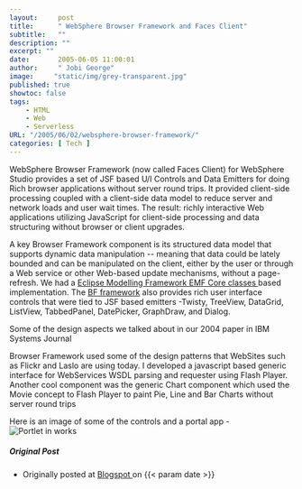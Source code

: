 ```yaml
---
layout:     post
title:      " WebSphere Browser Framework and Faces Client"
subtitle:   ""
description: ""
excerpt: ""
date:       2005-06-05 11:00:01
author:     " Jobi George"
image:     "static/img/grey-transparent.jpg"
published: true
showtoc: false 
tags:
    - HTML
    - Web
    - Serverless
URL: "/2005/06/02/websphere-browser-framework/"
categories: [ Tech ]
---
```



WebSphere Browser Framework (now called Faces Client) for WebSphere Studio provides a set of JSF based U/I Controls and Data Emitters for doing Rich browser applications without server round trips. It provided client-side processing coupled with a client-side data model to reduce server and network loads and user wait times. The result: richly interactive Web applications utilizing JavaScript for client-side processing and data structuring without browser or client upgrades.

A key Browser Framework component is its structured data model that supports dynamic data manipulation -- meaning that data could be lately bounded and can be manipulated on the client, either by the user or through a Web service or other Web-based update mechanisms, without a page-refresh. We had a [ Eclipse Modelling Framework EMF Core classes ](http://www.eclipse.org/emf) based implementation. The [BF framework](https://web.archive.org/web/20061105102147/http://www-128.ibm.com/developerworks/web/library/wa-facescomp1/) also provides rich user interface controls that were tied to JSF based emitters -Twisty, TreeView, DataGrid, ListView, TabbedPanel, DatePicker, GraphDraw, and Dialog.

Some of the design aspects we talked about in our 2004 paper in IBM Systems Journal

Browser Framework used some of the design patterns that WebSites such as Flickr and Laslo are using today. I developed a javascript based generic interface for WebServices WSDL parsing and requester using Flash Player. Another cool component was the generic Chart component which used the Movie concept to Flash Player to paint Pie, Line and Bar Charts without server round trips

Here is an image of some of the controls and a portal app - ![Portlet in works]( https://web.archive.org/web/20070320035308im_/http://www-128.ibm.com/developerworks/web/library/wa-facescomp1/banking_page.gif )



##### Original Post

* Originally posted at [ Blogspot ](http://jobig.blogspot.com/2005/06/websphere-browser-framework-and-faces.html) on {{< param date >}}

